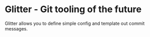 # Glitter - Git tooling of the future

Glitter allows you to define simple config and template out commit messages.